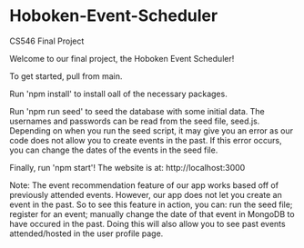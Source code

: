 # Hoboken-Event-Scheduler
CS546 Final Project

Welcome to our final project, the Hoboken Event Scheduler!

  To get started, pull from main.
  
  Run 'npm install' to install oall of the necessary packages.
  
  Run 'npm run seed' to seed the database with some initial data. The usernames and passwords can be read from the seed file, seed.js. Depending on when you run the seed script, it may give you an error as our code does not allow you to create events in the past. If this error occurs, you can change the dates of the events in the seed file.
  
  Finally, run 'npm start'! The website is at: http://localhost:3000


Note: The event recommendation feature of our app works based off of previously attended events. However, our app does not let you create an event in the past. So to see this feature in action, you can: run the seed file; register for an event; manually change the date of that event in MongoDB to have occured in the past. Doing this will also allow you to see past events attended/hosted in the user profile page.
